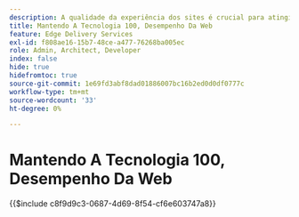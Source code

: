 ```yaml
---
description: A qualidade da experiência dos sites é crucial para atingir as metas comerciais do seu site e a satisfação de seus visitantes.
title: Mantendo A Tecnologia 100, Desempenho Da Web
feature: Edge Delivery Services
exl-id: f808ae16-15b7-48ce-a477-76268ba005ec
role: Admin, Architect, Developer
index: false
hide: true
hidefromtoc: true
source-git-commit: 1e69fd3abf8dad01886007bc16b2ed0d0df0777c
workflow-type: tm+mt
source-wordcount: '33'
ht-degree: 0%

---
```


# Mantendo A Tecnologia 100, Desempenho Da Web

{{$include c8f9d9c3-0687-4d69-8f54-cf6e603747a8}}
